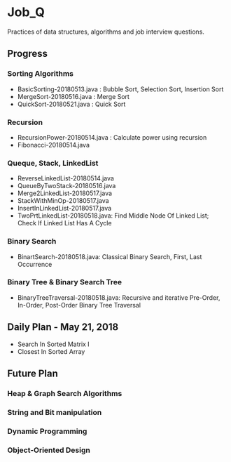 # Job_Q

Practices of data structures, algorithms and job interview questions.

## Progress

### Sorting Algorithms 
   - BasicSorting-20180513.java : Bubble Sort, Selection Sort, Insertion Sort
   - MergeSort-20180516.java : Merge Sort
   - QuickSort-20180521.java : Quick Sort
   
### Recursion
   - RecursionPower-20180514.java : Calculate power using recursion
   - Fibonacci-20180514.java

### Queque, Stack, LinkedList
   - ReverseLinkedList-20180514.java
   - QueueByTwoStack-20180516.java
   - Merge2LinkedList-20180517.java
   - StackWithMinOp-20180517.java
   - InsertInLinkedList-20180517.java
   - TwoPrtLinkedList-20180518.java: Find Middle Node Of Linked List; Check If Linked List Has A Cycle
   
### Binary Search
   - BinartSearch-20180518.java: Classical Binary Search, First, Last Occurrence
  
### Binary Tree & Binary Search Tree
   - BinaryTreeTraversal-20180518.java: Recursive and iterative Pre-Order, In-Order, Post-Order Binary Tree Traversal

## Daily Plan - May 21, 2018
- Search In Sorted Matrix I
- Closest In Sorted Array	

## Future Plan

### Heap & Graph Search Algorithms
### String and Bit manipulation
### Dynamic Programming

### Object-Oriented Design
